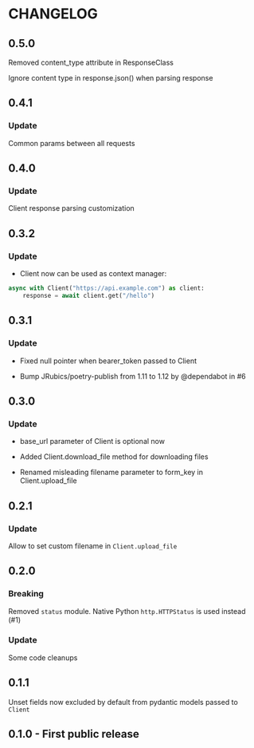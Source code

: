 # CHANGELOG

## 0.5.0

Removed content_type attribute in ResponseClass

Ignore content type in response.json() when parsing response

## 0.4.1

### Update

Common params between all requests

## 0.4.0

### Update

Client response parsing customization

## 0.3.2

### Update

* Client now can be used as context manager:

```python
async with Client("https://api.example.com") as client:
    response = await client.get("/hello")
```

## 0.3.1

### Update

* Fixed null pointer when bearer_token passed to Client

* Bump JRubics/poetry-publish from 1.11 to 1.12 by @dependabot in #6

## 0.3.0

### Update

* base_url parameter of Client is optional now

* Added Client.download_file method for downloading files

* Renamed misleading filename parameter to form_key in Client.upload_file

## 0.2.1

### Update

Allow to set custom filename in `Client.upload_file`

## 0.2.0

### Breaking

Removed `status` module. Native Python `http.HTTPStatus` is used instead (#1)

### Update

Some code cleanups

## 0.1.1

Unset fields now excluded by default from pydantic models passed to `Client`

## 0.1.0 - First public release
